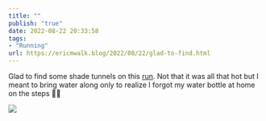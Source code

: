 ```yaml
---
title: ""
publish: "true"
date: 2022-08-22 20:33:58
tags:
- "Running"
url: https://ericmwalk.blog/2022/08/22/glad-to-find.html
---
```

Glad to find some shade tunnels on this [run](http://www.strava.com/activities/7683889486). Not that it was all that hot but I meant to bring water along only to realize I forgot my water bottle at home on the steps 🤦‍♂️

![](https://ericmwalk.blog/uploads/2022/d5ae92470c.jpg)